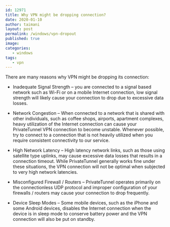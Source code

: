 ```yaml
---
id: 12971
title: Why VPN might be dropping connection?
date: 2020-01-10
author: taimani
layout: post
permalink: /windows/vpn-dropout
published: true
image: 
categories:
   - windows
tags:
   - vpn
---
```

There are many reasons why VPN might be dropping its connection:

* Inadequate Signal Strength – you are connected to a signal based network such as Wi-Fi or on a mobile Internet connection, low signal strength will likely cause your connection to drop due to excessive data losses.
* Network Congestion – When connected to a network that is shared with other individuals, such as coffee shops, airports, apartment complexes, heavy utilization of the Internet connection can cause your PrivateTunnel VPN connection to become unstable. Whenever possible, try to connect to a connection that is not heavily utilized when you require consistent connectivity to our service.
* High Network Latency – High latency network links, such as those using satellite type uplinks, may cause excessive data losses that results in a connection timeout. While PrivateTunnel generally works fine under these situations, the VPN connection will not be optimal when subjected to very high network latencies.
* Misconfigured Firewall / Routers – PrivateTunnel operates primarily on the connectionless UDP protocol and improper configuration of your firewalls / routers may cause your connection to drop frequently.

* Device Sleep Modes – Some mobile devices, such as the iPhone and some Android devices, disables the Internet connection when the device is in sleep mode to conserve battery power and the VPN connection will also be put on standby.
